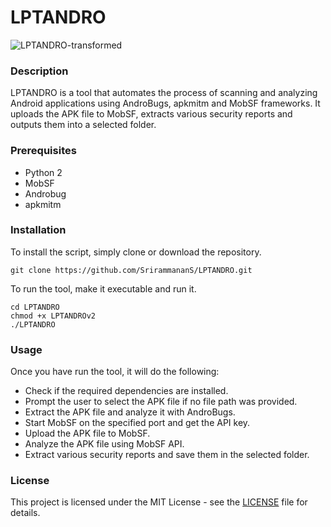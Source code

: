 # LPTANDRO

![LPTANDRO-transformed](https://user-images.githubusercontent.com/98577110/220845329-5494dc9b-608b-4d77-b740-8feaf579fe31.png)


### Description
LPTANDRO is a tool that automates the process of scanning and analyzing Android applications using AndroBugs, apkmitm and MobSF frameworks. It uploads the APK file to MobSF, extracts various security reports and outputs them into a selected folder.

### Prerequisites
- Python 2
- MobSF
- Androbug
- apkmitm

### Installation
To install the script, simply clone or download the repository.

````
git clone https://github.com/SrirammananS/LPTANDRO.git
````

To run the tool, make it executable and run it.

````
cd LPTANDRO
chmod +x LPTANDROv2
./LPTANDRO
````

### Usage
Once you have run the tool, it will do the following:

- Check if the required dependencies are installed.
- Prompt the user to select the APK file if no file path was provided.
- Extract the APK file and analyze it with AndroBugs.
- Start MobSF on the specified port and get the API key.
- Upload the APK file to MobSF.
- Analyze the APK file using MobSF API.
- Extract various security reports and save them in the selected folder.
 
### License
This project is licensed under the MIT License - see the [LICENSE](https://github.com/SrirammananS/LPTANDRO/blob/main/licence) file for details.

